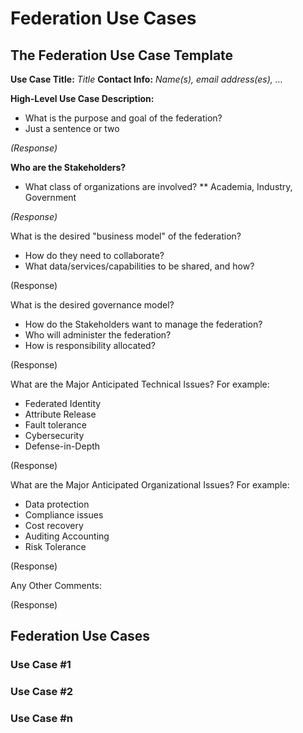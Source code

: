 # Federation Use Cases

## The Federation Use Case Template

**Use Case Title:**  _Title_
**Contact Info:**  _Name(s), email address(es), ..._

**High-Level Use Case Description:**
* What is the purpose and goal of the federation?
* Just a sentence or two

_(Response)_

**Who are the Stakeholders?**
* What class of organizations are involved?
** Academia, Industry, Government

_(Response)_

What is the desired "business model" of the federation?
* How do they need to collaborate?
* What data/services/capabilities to be shared, and how?

(Response)

What is the desired governance model?
* How do the Stakeholders want to manage the federation?
* Who will administer the federation?
* How is responsibility allocated?

(Response)

What are the Major Anticipated Technical Issues?
For example:
* Federated Identity
* Attribute Release
* Fault tolerance
* Cybersecurity
* Defense-in-Depth

(Response)

What are the Major Anticipated Organizational Issues?
For example:
* Data protection
* Compliance issues
* Cost recovery
* Auditing Accounting
* Risk Tolerance

(Response)

Any Other Comments:

(Response)


## Federation Use Cases

### Use Case #1

### Use Case #2

### Use Case #n
